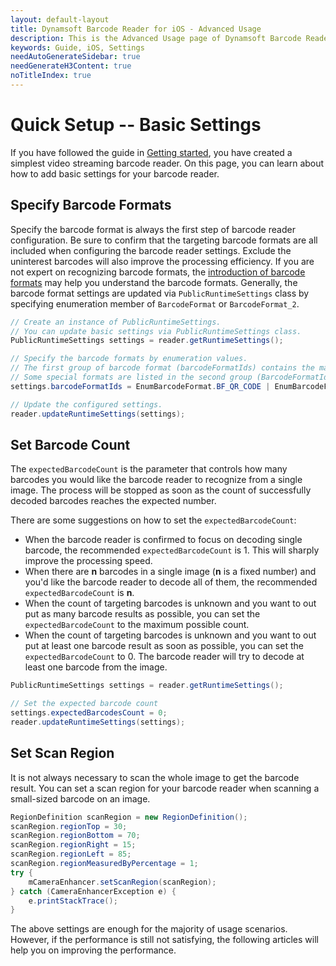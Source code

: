 ```yaml
---
layout: default-layout
title: Dynamsoft Barcode Reader for iOS - Advanced Usage
description: This is the Advanced Usage page of Dynamsoft Barcode Reader for iOS SDK.
keywords: Guide, iOS, Settings
needAutoGenerateSidebar: true
needGenerateH3Content: true
noTitleIndex: true
---
```


# Quick Setup -- Basic Settings

If you have followed the guide in [Getting started](#user-guide.md), you have created a simplest video streaming barcode reader. On this page, you can learn about how to add basic settings for your barcode reader.

## Specify Barcode Formats

Specify the barcode format is always the first step of barcode reader configuration. Be sure to confirm that the targeting barcode formats are all included when configuring the barcode reader settings. Exclude the uninterest barcodes will also improve the processing efficiency. If you are not expert on recognizing barcode formats, the <a href="https://www.dynamsoft.com/barcode-types/barcode-types/" target="_blank">introduction of barcode formats</a> may help you understand the barcode formats. Generally, the barcode format settings are updated via `PublicRuntimeSettings` class by specifying enumeration member of `BarcodeFormat` or `BarcodeFormat_2`.

```java
// Create an instance of PublicRuntimeSettings.
// You can update basic settings via PublicRuntimeSettings class.
PublicRuntimeSettings settings = reader.getRuntimeSettings();

// Specify the barcode formats by enumeration values.
// The first group of barcode format (barcodeFormatIds) contains the majority of common barcode formats.
// Some special formats are listed in the second group (BarcodeFormatIds_2).
settings.barcodeFormatIds = EnumBarcodeFormat.BF_QR_CODE | EnumBarcodeFormat.BF_ONED;

// Update the configured settings.
reader.updateRuntimeSettings(settings);
```

## Set Barcode Count

The `expectedBarcodeCount` is the parameter that controls how many barcodes you would like the barcode reader to recognize from a single image. The process will be stopped as soon as the count of successfully decoded barcodes reaches the expected number.

There are some suggestions on how to set the `expectedBarcodeCount`:

- When the barcode reader is confirmed to focus on decoding single barcode, the recommended `expectedBarcodeCount` is 1. This will sharply improve the processing speed.
- When there are **n** barcodes in a single image (**n** is a fixed number) and you'd like the barcode reader to decode all of them, the recommended `expectedBarcodeCount` is **n**.
- When the count of targeting barcodes is unknown and you want to out put as many barcode results as possible, you can set the `expectedBarcodeCount` to the maximum possible count.
- When the count of targeting barcodes is unknown and you want to out put at least one barcode result as soon as possible, you can set the `expectedBarcodeCount` to 0. The barcode reader will try to decode at least one barcode from the image.

```java
PublicRuntimeSettings settings = reader.getRuntimeSettings();

// Set the expected barcode count
settings.expectedBarcodesCount = 0;
reader.updateRuntimeSettings(settings);
```

## Set Scan Region

It is not always necessary to scan the whole image to get the barcode result. You can set a scan region for your barcode reader when scanning a small-sized barcode on an image.

```java
RegionDefinition scanRegion = new RegionDefinition();
scanRegion.regionTop = 30;
scanRegion.regionBottom = 70;
scanRegion.regionRight = 15;
scanRegion.regionLeft = 85;
scanRegion.regionMeasuredByPercentage = 1;
try {
    mCameraEnhancer.setScanRegion(scanRegion);
} catch (CameraEnhancerException e) {
    e.printStackTrace();
}
```

The above settings are enough for the majority of usage scenarios. However, if the performance is still not satisfying, the following articles will help you on improving the performance.
